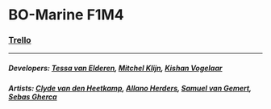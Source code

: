 # BO-Marine F1M4

### [Trello](https://trello.com/b/u142S48r/bo-marine-planning)

---

##### Developers: [Tessa van Elderen](https://github.com/TessavanElderen), [Mitchel Klijn](https://github.com/Mitchel2004), [Kishan Vogelaar](https://github.com/kishanfowler)
##### Artists: [Clyde van den Heetkamp](), [Allano Herders](), [Samuel van Gemert](), [Sebas Gherca]()
